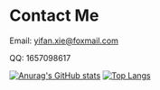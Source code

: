 # Contact Me

Email: yifan.xie@foxmail.com

QQ: 1657098617


[![Anurag's GitHub stats](https://github-readme-stats.vercel.app/api?username=qianfanguojin)](https://github.com/qianfanguojin)
[![Top Langs](https://github-readme-stats.vercel.app/api/top-langs/?username=qianfanguojin&layout=compact)](https://github.com/anuraghazra/github-readme-stats)
